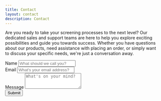 ```yaml
---
title: Contact
layout: contact
description: Contact
---
```


Are you ready to take your screening processes to the next level? Our dedicated sales and support teams are here to help you explore exciting possibilities and guide you towards success. Whether you have questions about our products, need assistance with placing an order, or simply want to discuss your specific needs, we're just a conversation away.

<form name="contact" method="POST" netlify>
  <div class="form-row">
    <div class="form-group col-md-6">
      <label for="name">Name</label>
      <input type="text" class="form-control" id="name" name="name" placeholder="What should we call you?">
    </div>
    <div class="form-group col-md-6">
      <label for="email">Email</label>
      <input type="email" class="form-control" id="email" name="email" placeholder="What's your email address?">
    </div>
  </div>
  <div class="form-group">
    <label for="message">Message</label>
    <textarea class="form-control" id="message" name="message" placeholder="What's on your mind?"
      rows="3"></textarea>
  </div>
  <div>
    <button type="submit" class="btn btn-primary">Submit</button>
  </div>
</form>
